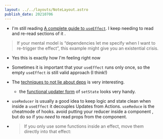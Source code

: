 ```yaml
---
layout: ../../layouts/NoteLayout.astro
publish_date: 20210706
---
```


- I'm still reading [A complete guide to `useEffect`](https://overreacted.io/a-complete-guide-to-useeffect). I keep needing to read and re-read sections of it .

> If your mental model is “dependencies let me specify when I want to re-trigger the effect”, this example might give you an existential crisis.

- Yes this is exactly how I'm feeling right now

- Sometimes it is important that your `useEffect` runs only once, so the empty `useEffect` _is_ still valid approach (I think!)

- The [techniques to not lie about deps](https://overreacted.io/a-complete-guide-to-useeffect/#making-effects-self-sufficient) is very interesting.

  - the [functional updater form](https://reactjs.org/docs/hooks-reference.html#functional-updates) of `setState` looks very handy.

- `useReducer` is usually a good idea to keep logic and state clean when inside a `useEffect` it decouples Updates from Actions. `useReduce` is the cheatmode of hooks. avoid putting your reducer inside a component , but do so if you _need_ to read props from the component.

- > If you only use some functions inside an effect, move them directly into that effect:

